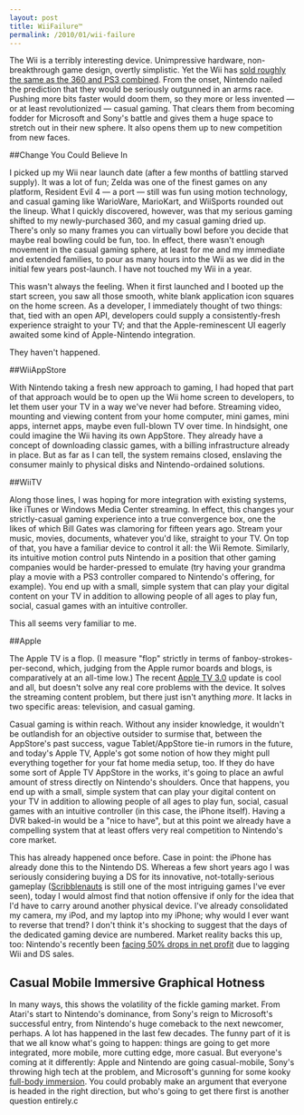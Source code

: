 ```yaml
---
layout: post
title: WiiFailure™
permalink: /2010/01/wii-failure
---
```


The Wii is a terribly interesting device. Unimpressive hardware, non-breakthrough game design, overtly simplistic. Yet the Wii has [sold roughly the same as the 360 and PS3 combined](http://en.wikipedia.org/wiki/Console_wars#Worldwide_sales_figures_5). From the onset, Nintendo nailed the prediction that they would be seriously outgunned in an arms race. Pushing more bits faster would doom them, so they more or less invented — or at least revolutionized — casual gaming. That clears them from becoming fodder for Microsoft and Sony's battle and gives them a huge space to stretch out in their new sphere. It also opens them up to new competition from new faces.

##Change You Could Believe In

I picked up my Wii near launch date (after a few months of battling starved supply). It was a lot of fun; Zelda was one of the finest games on any platform, Resident Evil 4 — a port — still was fun using motion technology, and casual gaming like WarioWare, MarioKart, and WiiSports rounded out the lineup. What I quickly discovered, however, was that my serious gaming shifted to my newly-purchased 360, and my casual gaming dried up. There's only so many frames you can virtually bowl before you decide that maybe real bowling could be fun, too. In effect, there wasn't enough movement in the casual gaming sphere, at least for me and my immediate and extended families, to pour as many hours into the Wii as we did in the initial few years post-launch. I have not touched my Wii in a year.

This wasn't always the feeling. When it first launched and I booted up the start screen, you saw all those smooth, white blank application icon squares on the home screen. As a developer, I immediately thought of two things: that, tied with an open API, developers could supply a consistently-fresh experience straight to your TV; and that the Apple-reminescent UI eagerly awaited some kind of Apple-Nintendo integration.

They haven't happened.

##WiiAppStore

With Nintendo taking a fresh new approach to gaming, I had hoped that part of that approach would be to open up the Wii home screen to developers, to let them user your TV in a way we've never had before. Streaming video, mounting and viewing content from your home computer, mini games, mini apps, internet apps, maybe even full-blown TV over time. In hindsight, one could imagine the Wii having its own AppStore. They already have a concept of downloading classic games, with a billing infrastructure already in place. But as far as I can tell, the system remains closed, enslaving the consumer mainly to physical disks and Nintendo-ordained solutions.

##WiiTV

Along those lines, I was hoping for more integration with existing systems, like iTunes or Windows Media Center streaming. In effect, this changes your strictly-casual gaming experience into a true convergence box, one the likes of which Bill Gates was clamoring for fifteen years ago. Stream your music, movies, documents, whatever you'd like, straight to your TV. On top of that, you have a familiar device to control it all: the Wii Remote. Similarly, its intuitive motion control puts Nintendo in a position that other gaming companies would be harder-pressed to emulate (try having your grandma play a movie with a PS3 controller compared to Nintendo's offering, for example). You end up with a small, simple system that can play your digital content on your TV in addition to allowing people of all ages to play fun, social, casual games with an intuitive controller.

This all seems very familiar to me.

##Apple

The Apple TV is a flop. (I measure "flop" strictly in terms of fanboy-strokes-per-second, which, judging from the Apple rumor boards and blogs, is comparatively at an all-time low.) The recent [Apple TV 3.0](http://www.apple.com/appletv/) update is cool and all, but doesn't solve any real core problems with the device. It solves the streaming content problem, but there just isn't anything *more*. It lacks in two specific areas: television, and casual gaming.

Casual gaming is within reach. Without any insider knowledge, it wouldn't be outlandish for an objective outsider to surmise that, between the AppStore's past success, vague Tablet/AppStore tie-in rumors in the future, and today's Apple TV, Apple's got some notion of how they might pull everything together for your fat home media setup, too. If they do have some sort of Apple TV AppStore in the works, it's going to place an awful amount of stress directly on Nintendo's shoulders. Once that happens, you end up with a small, simple system that can play your digital content on your TV in addition to allowing people of all ages to play fun, social, casual games with an intuitive controller (in this case, the iPhone itself). Having a DVR baked-in would be a "nice to have", but at this point we already have a compelling system that at least offers very real competition to Nintendo's core market.

This has already happened once before. Case in point: the iPhone has already done this to the Nintendo DS. Whereas a few short years ago I was seriously considering buying a DS for its innovative, not-totally-serious gameplay ([Scribblenauts](http://en.wikipedia.org/wiki/Scribblenauts) is still one of the most intriguing games I've ever seen), today I would almost find that notion offensive if only for the idea that I'd have to carry around another physical device. I've already consolidated my camera, my iPod, and my laptop into my iPhone; why would I ever want to reverse that trend? I don't think it's shocking to suggest that the days of the dedicated gaming device are numbered. Market reality backs this up, too: Nintendo's recently been [facing 50% drops in net profit](http://www.sfgate.com/cgi-bin/blogs/techchron/detail?&entry_id=50566) due to lagging Wii and DS sales.

## Casual Mobile Immersive Graphical Hotness

In many ways, this shows the volatility of the fickle gaming market. From Atari's start to Nintendo's dominance, from Sony's reign to Microsoft's successful entry, from Nintendo's huge comeback to the next newcomer, perhaps. A lot has happened in the last few decades. The funny part of it is that we all know what's going to happen: things are going to get more integrated, more mobile, more cutting edge, more casual. But everyone's coming at it differently: Apple and Nintendo are going casual-mobile, Sony's throwing high tech at the problem, and Microsoft's gunning for some kooky [full-body immersion](http://www.xbox.com/en-US/live/projectnatal/). You could probably make an argument that everyone is headed in the right direction, but who's going to get there first is another question entirely.c
